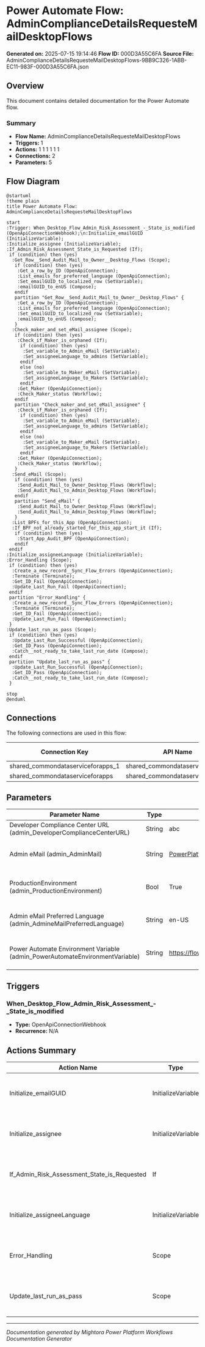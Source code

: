 ﻿# Power Automate Flow: AdminComplianceDetailsRequesteMailDesktopFlows

**Generated on:** 2025-07-15 19:14:46
**Flow ID:** 000D3A55C6FA
**Source File:** AdminComplianceDetailsRequesteMailDesktopFlows-9BB9C326-1ABB-EC11-983F-000D3A55C6FA.json

## Overview

This document contains detailed documentation for the Power Automate flow.

### Summary
- **Flow Name:** AdminComplianceDetailsRequesteMailDesktopFlows
- **Triggers:** 1
- **Actions:** 1 1 1 1 1 1
- **Connections:** 2
- **Parameters:** 5

## Flow Diagram

```plantuml
@startuml
!theme plain
title Power Automate Flow: AdminComplianceDetailsRequesteMailDesktopFlows

start
:Trigger: When_Desktop_Flow_Admin_Risk_Assessment_-_State_is_modified (OpenApiConnectionWebhook);\n:Initialize_emailGUID (InitializeVariable);
:Initialize_assignee (InitializeVariable);
:If_Admin_Risk_Assessment_State_is_Requested (If);
 if (condition) then (yes)
  :Get_Row__Send_Audit_Mail_to_Owner__Desktop_Flows (Scope);
   if (condition) then (yes)
    :Get_a_row_by_ID (OpenApiConnection);
    :List_emails_for_preferred_language (OpenApiConnection);
    :Set_emailGUID_to_localized_row (SetVariable);
    :emailGUID_to_enUS (Compose);
   endif
   partition "Get_Row__Send_Audit_Mail_to_Owner__Desktop_Flows" {
    :Get_a_row_by_ID (OpenApiConnection);
    :List_emails_for_preferred_language (OpenApiConnection);
    :Set_emailGUID_to_localized_row (SetVariable);
    :emailGUID_to_enUS (Compose);
   }
  :Check_maker_and_set_eMail_assignee (Scope);
   if (condition) then (yes)
    :Check_if_Maker_is_orphaned (If);
     if (condition) then (yes)
      :Set_variable_to_Admin_eMail (SetVariable);
      :Set_assigneeLanguage_to_admins (SetVariable);
     endif
     else (no)
      :Set_variable_to_Maker_eMail (SetVariable);
      :Set_assigneeLanguage_to_Makers (SetVariable);
     endif
    :Get_Maker (OpenApiConnection);
    :Check_Maker_status (Workflow);
   endif
   partition "Check_maker_and_set_eMail_assignee" {
    :Check_if_Maker_is_orphaned (If);
     if (condition) then (yes)
      :Set_variable_to_Admin_eMail (SetVariable);
      :Set_assigneeLanguage_to_admins (SetVariable);
     endif
     else (no)
      :Set_variable_to_Maker_eMail (SetVariable);
      :Set_assigneeLanguage_to_Makers (SetVariable);
     endif
    :Get_Maker (OpenApiConnection);
    :Check_Maker_status (Workflow);
   }
  :Send_eMail (Scope);
   if (condition) then (yes)
    :Send_Audit_Mail_to_Owner_Desktop_Flows (Workflow);
    :Send_Audit_Mail_to_Admin_Desktop_Flows (Workflow);
   endif
   partition "Send_eMail" {
    :Send_Audit_Mail_to_Owner_Desktop_Flows (Workflow);
    :Send_Audit_Mail_to_Admin_Desktop_Flows (Workflow);
   }
  :List_BPFs_for_this_App (OpenApiConnection);
  :If_BPF_not_already_started_for_this_app_start_it (If);
   if (condition) then (yes)
    :Start_App_Audit_BPF (OpenApiConnection);
   endif
 endif
:Initialize_assigneeLanguage (InitializeVariable);
:Error_Handling (Scope);
 if (condition) then (yes)
  :Create_a_new_record__Sync_Flow_Errors (OpenApiConnection);
  :Terminate (Terminate);
  :Get_ID_Fail (OpenApiConnection);
  :Update_Last_Run_Fail (OpenApiConnection);
 endif
 partition "Error_Handling" {
  :Create_a_new_record__Sync_Flow_Errors (OpenApiConnection);
  :Terminate (Terminate);
  :Get_ID_Fail (OpenApiConnection);
  :Update_Last_Run_Fail (OpenApiConnection);
 }
:Update_last_run_as_pass (Scope);
 if (condition) then (yes)
  :Update_Last_Run_Successful (OpenApiConnection);
  :Get_ID_Pass (OpenApiConnection);
  :Catch__not_ready_to_take_last_run_date (Compose);
 endif
 partition "Update_last_run_as_pass" {
  :Update_Last_Run_Successful (OpenApiConnection);
  :Get_ID_Pass (OpenApiConnection);
  :Catch__not_ready_to_take_last_run_date (Compose);
 }

stop
@enduml
```

## Connections

The following connections are used in this flow:

| Connection Key | API Name | Logical Name | Runtime Source |
|----------------|----------|--------------|----------------|
| shared_commondataserviceforapps_1 | shared_commondataserviceforapps | admin_CoECoreDataverseEnvRequest | embedded |
| shared_commondataserviceforapps | shared_commondataserviceforapps | admin_sharedcommondataserviceforapps_98924 | embedded |

## Parameters

| Parameter Name | Type | Default Value | Description |
|----------------|------|---------------|-------------|
| Developer Compliance Center URL (admin_DeveloperComplianceCenterURL) | String | abc | Compliance â€“ LEAVE EMPTY ON IMPORT.  URL to Developer Compliance Center Canvas App.  |
| Admin eMail (admin_AdminMail) | String | PowerPlatformAdmins@powercattools.onmicrosoft.com | Inventory - CoE Admin eMail. Email address used in flows to send notifications to admins; this should be either your email address or a distribution list |
| ProductionEnvironment (admin_ProductionEnvironment) | Bool | True | Inventory - Yes by default. Set to No if you are creating a dev type envt. This will allow some flows to set target users to the admin instead of resource owners |
| Admin eMail Preferred Language (admin_AdmineMailPreferredLanguage) | String | en-US | Inventory - The preferred language for the emails sent to the admin email alias, which is specified in theAdmin eMail environment variable. Default is en-US |
| Power Automate Environment Variable (admin_PowerAutomateEnvironmentVariable) | String | https://flow.microsoft.com/manage/environments/ | Inventory - REQUIRED. Environment, including geographic location, for Power Automate - Ex for commercial: https://flow.microsoft.com/manage/environments/ |

## Triggers

### When_Desktop_Flow_Admin_Risk_Assessment_-_State_is_modified
- **Type:** OpenApiConnectionWebhook
- **Recurrence:** N/A

## Actions Summary

| Action Name | Type | Description |
|-------------|------|-------------|
| Initialize_emailGUID | InitializeVariable | Operation ID: 8243356f-c7ff-48f5-9126-da25fe595e3d |
| Initialize_assignee | InitializeVariable | Operation ID: 7bfd9f17-3c4d-444a-b175-d896b3fc6866 |
| If_Admin_Risk_Assessment_State_is_Requested | If | Operation ID: 8d48ef52-baa1-44d0-aeb1-acd2f84670b1 |
| Initialize_assigneeLanguage | InitializeVariable | Operation ID: 62a06d26-a18b-446e-abef-287191187d87 |
| Error_Handling | Scope | Operation ID: 38ae684e-622d-42ea-abd2-ee571aee3a5f |
| Update_last_run_as_pass | Scope | Operation ID: 5c140442-d939-4ca4-8ec8-d1ee2bed4a81 |

---
*Documentation generated by Mightora Power Platform Workflows Documentation Generator*
